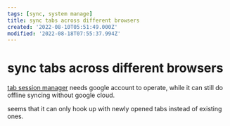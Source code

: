 ```yaml
---
tags: [sync, system manage]
title: sync tabs across different browsers
created: '2022-08-10T05:51:49.000Z'
modified: '2022-08-18T07:55:37.994Z'
---
```


# sync tabs across different browsers

[tab session manager](https://github.com/sienori/Tab-Session-Manager) needs google account to operate, while it can still do offline syncing without google cloud.

seems that it can only hook up with newly opened tabs instead of existing ones.
